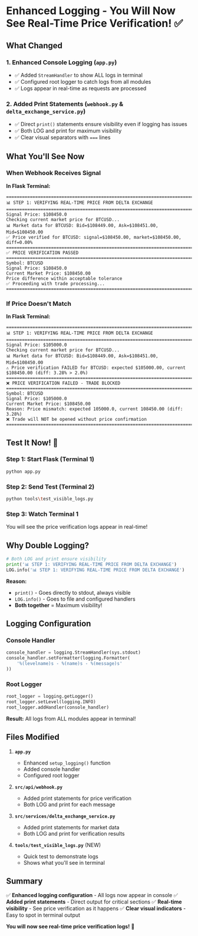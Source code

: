 # Enhanced Logging - You Will Now See Real-Time Price Verification! ✅

## What Changed

### 1. Enhanced Console Logging (`app.py`)
- ✅ Added `StreamHandler` to show ALL logs in terminal
- ✅ Configured root logger to catch logs from all modules
- ✅ Logs appear in real-time as requests are processed

### 2. Added Print Statements (`webhook.py` & `delta_exchange_service.py`)
- ✅ Direct `print()` statements ensure visibility even if logging has issues
- ✅ Both LOG and print for maximum visibility
- ✅ Clear visual separators with `===` lines

## What You'll See Now

### When Webhook Receives Signal

**In Flask Terminal:**
```
================================================================================
📊 STEP 1: VERIFYING REAL-TIME PRICE FROM DELTA EXCHANGE
================================================================================
Signal Price: $108450.0
Checking current market price for BTCUSD...
📊 Market data for BTCUSD: Bid=$108449.00, Ask=$108451.00, Mid=$108450.00
✅ Price verified for BTCUSD: signal=$108450.00, market=$108450.00, diff=0.00%
================================================================================
✅ PRICE VERIFICATION PASSED
================================================================================
Symbol: BTCUSD
Signal Price: $108450.0
Current Market Price: $108450.00
Price difference within acceptable tolerance
✅ Proceeding with trade processing...
================================================================================
```

### If Price Doesn't Match

**In Flask Terminal:**
```
================================================================================
📊 STEP 1: VERIFYING REAL-TIME PRICE FROM DELTA EXCHANGE
================================================================================
Signal Price: $105000.0
Checking current market price for BTCUSD...
📊 Market data for BTCUSD: Bid=$108449.00, Ask=$108451.00, Mid=$108450.00
⚠️ Price verification FAILED for BTCUSD: expected $105000.00, current $108450.00 (diff: 3.28% > 2.0%)
================================================================================
❌ PRICE VERIFICATION FAILED - TRADE BLOCKED
================================================================================
Symbol: BTCUSD
Signal Price: $105000.0
Current Market Price: $108450.00
Reason: Price mismatch: expected 105000.0, current 108450.00 (diff: 3.28%)
❌ Trade will NOT be opened without price confirmation
================================================================================
```

## Test It Now! 🚀

### Step 1: Start Flask (Terminal 1)
```bash
python app.py
```

### Step 2: Send Test (Terminal 2)
```bash
python tools\test_visible_logs.py
```

### Step 3: Watch Terminal 1

You will see the price verification logs appear in real-time!

## Why Double Logging?

```python
# Both LOG and print ensure visibility
print('📊 STEP 1: VERIFYING REAL-TIME PRICE FROM DELTA EXCHANGE')
LOG.info('📊 STEP 1: VERIFYING REAL-TIME PRICE FROM DELTA EXCHANGE')
```

**Reason:**
- `print()` - Goes directly to stdout, always visible
- `LOG.info()` - Goes to file and configured handlers
- **Both together** = Maximum visibility!

## Logging Configuration

### Console Handler
```python
console_handler = logging.StreamHandler(sys.stdout)
console_handler.setFormatter(logging.Formatter(
    '%(levelname)s - %(name)s - %(message)s'
))
```

### Root Logger
```python
root_logger = logging.getLogger()
root_logger.setLevel(logging.INFO)
root_logger.addHandler(console_handler)
```

**Result:** All logs from ALL modules appear in terminal!

## Files Modified

1. **`app.py`**
   - Enhanced `setup_logging()` function
   - Added console handler
   - Configured root logger

2. **`src/api/webhook.py`**
   - Added print statements for price verification
   - Both LOG and print for each message

3. **`src/services/delta_exchange_service.py`**
   - Added print statements for market data
   - Both LOG and print for verification results

4. **`tools/test_visible_logs.py`** (NEW)
   - Quick test to demonstrate logs
   - Shows what you'll see in terminal

## Summary

✅ **Enhanced logging configuration** - All logs now appear in console
✅ **Added print statements** - Direct output for critical sections
✅ **Real-time visibility** - See price verification as it happens
✅ **Clear visual indicators** - Easy to spot in terminal output

**You will now see real-time price verification logs!** 🎉
